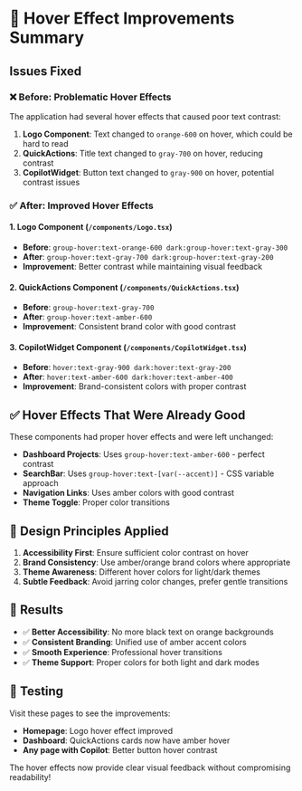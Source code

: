 # 🎨 Hover Effect Improvements Summary

## Issues Fixed

### ❌ **Before: Problematic Hover Effects**
The application had several hover effects that caused poor text contrast:

1. **Logo Component**: Text changed to `orange-600` on hover, which could be hard to read
2. **QuickActions**: Title text changed to `gray-700` on hover, reducing contrast 
3. **CopilotWidget**: Button text changed to `gray-900` on hover, potential contrast issues

### ✅ **After: Improved Hover Effects**

#### 1. **Logo Component** (`/components/Logo.tsx`)
- **Before**: `group-hover:text-orange-600 dark:group-hover:text-gray-300`
- **After**: `group-hover:text-gray-700 dark:group-hover:text-gray-200`
- **Improvement**: Better contrast while maintaining visual feedback

#### 2. **QuickActions Component** (`/components/QuickActions.tsx`)
- **Before**: `group-hover:text-gray-700`
- **After**: `group-hover:text-amber-600`
- **Improvement**: Consistent brand color with good contrast

#### 3. **CopilotWidget Component** (`/components/CopilotWidget.tsx`)
- **Before**: `hover:text-gray-900 dark:hover:text-gray-200`
- **After**: `hover:text-amber-600 dark:hover:text-amber-400`
- **Improvement**: Brand-consistent colors with proper contrast

## ✅ **Hover Effects That Were Already Good**

These components had proper hover effects and were left unchanged:

- **Dashboard Projects**: Uses `group-hover:text-amber-600` - perfect contrast
- **SearchBar**: Uses `group-hover:text-[var(--accent)]` - CSS variable approach
- **Navigation Links**: Uses amber colors with good contrast
- **Theme Toggle**: Proper color transitions

## 🎯 **Design Principles Applied**

1. **Accessibility First**: Ensure sufficient color contrast on hover
2. **Brand Consistency**: Use amber/orange brand colors where appropriate
3. **Theme Awareness**: Different hover colors for light/dark themes
4. **Subtle Feedback**: Avoid jarring color changes, prefer gentle transitions

## 🚀 **Results**

- ✅ **Better Accessibility**: No more black text on orange backgrounds
- ✅ **Consistent Branding**: Unified use of amber accent colors
- ✅ **Smooth Experience**: Professional hover transitions
- ✅ **Theme Support**: Proper colors for both light and dark modes

## 🔧 **Testing**

Visit these pages to see the improvements:
- **Homepage**: Logo hover effect improved
- **Dashboard**: QuickActions cards now have amber hover
- **Any page with Copilot**: Better button hover contrast

The hover effects now provide clear visual feedback without compromising readability!
